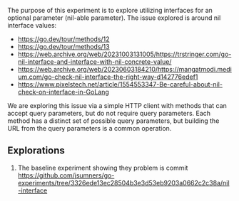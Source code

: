 The purpose of this experiment is to explore utilizing interfaces for an
optional parameter (nil-able parameter). The issue explored is around nil
interface values:

+ https://go.dev/tour/methods/12
+ https://go.dev/tour/methods/13
+ https://web.archive.org/web/20231003131005/https://trstringer.com/go-nil-interface-and-interface-with-nil-concrete-value/
+ https://web.archive.org/web/20230603184210/https://mangatmodi.medium.com/go-check-nil-interface-the-right-way-d142776edef1
+ https://www.pixelstech.net/article/1554553347-Be-careful-about-nil-check-on-interface-in-GoLang

We are exploring this issue via a simple HTTP client with methods that can
accept query parameters, but do not require query parameters. Each method has
a distinct set of possible query parameters, but building the URL from the
query parameters is a common operation.

## Explorations

1. The baseline experiment showing they problem is commit https://github.com/jsumners/go-experiments/tree/3326ede13ec28504b3e3d53eb9203a0662c2c38a/nil-interface
